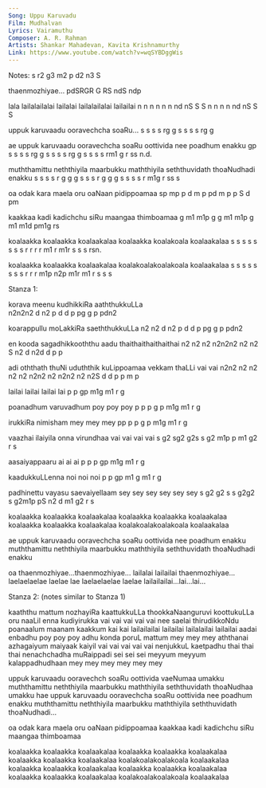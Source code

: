 ```yaml
---
Song: Uppu Karuvadu
Film: Mudhalvan
Lyrics: Vairamuthu
Composer: A. R. Rahman
Artists: Shankar Mahadevan, Kavita Krishnamurthy
Link: https://www.youtube.com/watch?v=wqSYBDggWis
---
```

Notes: s r2 g3 m2 p d2 n3 S

thaenmozhiyae...
pdSRGR G  RS  ndS ndp
 
lala lailalailalai lailalai lailalailalai lailailai
n n  n  n n  n nd  nS S S   n  n n  n nd  nS S  S


uppuk karuvaadu ooravechcha soaRu...
s s   s s rg g  s s s   s   rg g

ae uppuk karuvaadu ooravechcha soaRu oottivida nee poadhum enakku
gp s s   s s rg g  s s s   s   rg g  s  s s s  rm1 g  r    ss n.d.

muththamittu neththiyila maarbukku maththiyila seththuvidath thoaNudhadi enakku
s   s  s  s  r   g  g g  s   s  s  r   g  g g  s   s  s s    r   m1g  r  ss s

oa odak kara maela oru oaNaan pidippoamaa
sp mp   p d  m  p  pd  m p    p S  d  pm

kaakkaa kadi kadichchu siRu maangaa thimboamaa
g   m1  m1p  g g   m1  m1p  g   m1  m1d pm1g rs

koalaakka koalaakka koalaakalaa koalaakka koalakoala koalaakalaa
s  s   s  s  s   s  s  s  r r   r  r   m1 r  m1r  s  s  s  rsn.

koalaakka koalaakka koalaakalaa koalakoalakoalakoala koalaakalaa
s  s   s  s  s   s  s  s  r r   r  m1p  n2p  m1r  m1 r  s  s s

Stanza 1:

korava meenu kudhikkiRa aaththukkuLLa  
n2n2n2 d  n2 p d   d p  pg  g   p pdn2 

koarappullu moLakkiRa saeththukkuLLa
n2 n2 d  n2 p d  d p  pg   g   p pdn2

en kooda sagadhikkooththu aadu thaithaithaithaithai
n2 n2 n2 n2n2n2  n2   n2  S n2 d   n2d d   p   p

adi  oththath thuNi uduththik kuLippoamaa vekkam thaLLi vai vai
n2n2 n2 n2    n2 n2 n2n2 n2   n2n2 n2 n2S d  d   p   p  m   p

lailai lailai lailai lai
p  p   gp m1g m1 r   g

poanadhum varuvadhum poy poy poy 
p  p p    g p m1g    m1  r   g

irukkiRa nimisham mey mey mey
pp  p p  g p m1g  m1  r   g

vaazhai ilaiyila onna virundhaa vai vai vai vai
s  g2   sg2 g2s  s g2 m1p  p    m1  g2  r   s

aasaiyappaaru   ai ai ai 
p p  p  gp m1g  m1 r  g

kaadukkuLLenna noi noi noi
p  p  gp m1 g  m1  r   g

padhinettu vayasu  saevaiyellaam sey sey sey sey sey sey
s g2 g2 s  s g2g2  s  g2m1p pS   n2  d   m1  g2  r   s


koalaakka koalaakka koalaakalaa koalaakka koalaakka koalaakalaa
koalaakka koalaakka koalaakalaa koalakoalakoalakoala koalaakalaa

ae uppuk karuvaadu ooravechcha soaRu oottivida nee poadhum enakku
muththamittu neththiyila maarbukku maththiyila seththuvidath thoaNudhadi enakku

oa thaenmozhiyae...thaenmozhiyae...
lailalai lailailai thaenmozhiyae...
laelaelaelae laelae lae laelaelaelae laelae
lailailailai...lai...lai...

Stanza 2: (notes similar to Stanza 1)

kaaththu mattum nozhayiRa kaattukkuLLa thookkaNaanguruvi koottukuLLa
oru naaLil enna kudiyirukka vai vai vai vai vai
nee saelai thirudikkoNdu poanaalum maanam kaakkum kai kai
lailailailai lailailai lailalailai lailailai
aadai enbadhu poy poy poy adhu konda poruL mattum mey mey mey
aththanai azhagaiyum maiyaak kaiyil vai vai vai vai vai
nenjukkuL kaetpadhu thai thai thai nenachchadha muRaippadi sei sei sei
meyyum meyyum kalappadhudhaan mey mey mey mey mey mey

uppuk karuvaadu ooravechch soaRu oottivida vaeNumaa umakku
muththamittu neththiyila maarbukku maththiyila seththuvidath thoaNudhaa umakku
hae uppuk karuvaadu ooravechcha soaRu oottivida nee poadhum enakku
muththamittu neththiyila maarbukku maththiyila seththuvidath thoaNudhadi...

oa odak kara maela oru oaNaan pidippoamaa
kaakkaa kadi kadichchu siRu maangaa thimboamaa

koalaakka koalaakka koalaakalaa koalaakka koalaakka koalaakalaa
koalaakka koalaakka koalaakalaa koalakoalakoalakoala koalaakalaa
koalaakka koalaakka koalaakalaa koalaakka koalaakka koalaakalaa
koalaakka koalaakka koalaakalaa koalakoalakoalakoala koalaakalaa
